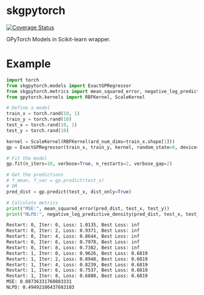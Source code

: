 # skgpytorch
[![Coverage Status](https://coveralls.io/repos/github/patel-zeel/skgpytorch/badge.svg?branch=main)](https://coveralls.io/github/patel-zeel/skgpytorch?branch=main)

GPyTorch Models in Scikit-learn wrapper.

# Example

```py
import torch
from skgpytorch.models import ExactGPRegressor
from skgpytorch.metrics import mean_squared_error, negative_log_predictive_density
from gpytorch.kernels import RBFKernel, ScaleKernel

# Define a model
train_x = torch.rand(10, 1)
train_y = torch.rand(10)
test_x = torch.rand(10, 1)
test_y = torch.rand(10)

kernel = ScaleKernel(RBFKernel(ard_num_dims=train_x.shape[1]))
gp = ExactGPRegressor(train_x, train_y, kernel, random_state=0, device="cpu")

# Fit the model
gp.fit(n_iters=10, verbose=True, n_restarts=2, verbose_gap=2)

# Get the predictions
# f_mean, f_var = gp.predict(test_x)
# OR
pred_dist = gp.predict(test_x, dist_only=True)

# Calculate metrics
print("MSE:", mean_squared_error(pred_dist, test_x, test_y))
print("NLPD:", negative_log_predictive_density(pred_dist, test_x, test_y))
```

```bash
Restart: 0, Iter: 0, Loss: 1.0135, Best Loss: inf
Restart: 0, Iter: 2, Loss: 0.9371, Best Loss: inf
Restart: 0, Iter: 4, Loss: 0.8644, Best Loss: inf
Restart: 0, Iter: 6, Loss: 0.7978, Best Loss: inf
Restart: 0, Iter: 8, Loss: 0.7382, Best Loss: inf
Restart: 1, Iter: 0, Loss: 0.9626, Best Loss: 0.6819
Restart: 1, Iter: 2, Loss: 0.8948, Best Loss: 0.6819
Restart: 1, Iter: 4, Loss: 0.8239, Best Loss: 0.6819
Restart: 1, Iter: 6, Loss: 0.7537, Best Loss: 0.6819
Restart: 1, Iter: 8, Loss: 0.6880, Best Loss: 0.6819
MSE: 0.08736331760883331
NLPD: 0.49492106437683103
```